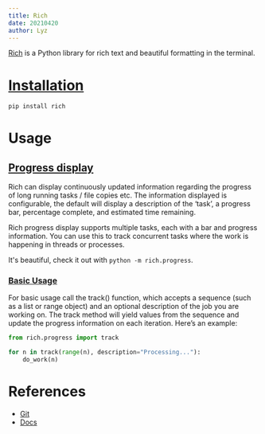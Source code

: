 ```yaml
---
title: Rich
date: 20210420
author: Lyz
---
```


[Rich](https://github.com/willmcgugan/rich) is a Python library for rich text
and beautiful formatting in the terminal.

# [Installation](https://rich.readthedocs.io/en/latest/introduction.html#installation)

```bash
pip install rich
```

# Usage

## [Progress display](https://rich.readthedocs.io/en/latest/progress.html)

Rich can display continuously updated information regarding the progress of long
running tasks / file copies etc. The information displayed is configurable, the
default will display a description of the ‘task’, a progress bar, percentage
complete, and estimated time remaining.

Rich progress display supports multiple tasks, each with a bar and progress
information. You can use this to track concurrent tasks where the work is
happening in threads or processes.

It's beautiful, check it out with `python -m rich.progress`.

### [Basic Usage](https://rich.readthedocs.io/en/latest/progress.html#basic-usage)

For basic usage call the track() function, which accepts a sequence (such as
a list or range object) and an optional description of the job you are working
on. The track method will yield values from the sequence and update the progress
information on each iteration. Here’s an example:

```python
from rich.progress import track

for n in track(range(n), description="Processing..."):
    do_work(n)
```

# References

* [Git](https://github.com/willmcgugan/rich)
* [Docs](https://rich.readthedocs.io/en/latest/)
